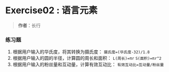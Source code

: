 # Exercise02 : 语言元素
> **作者**：长行

### 练习题
1. 根据用户输入的华氏度，将其转换为摄氏度：
```摄氏度=(华氏度-32)/1.8```
2. 根据用户输入的圆的半径，计算圆的周长和面积：
```L(周长)=πr```
```S(面积)=πr^2```
3. 根据用户输入的粉丝量和互动量，计算有效互动比：
```有效互动比=互动量/粉丝量```